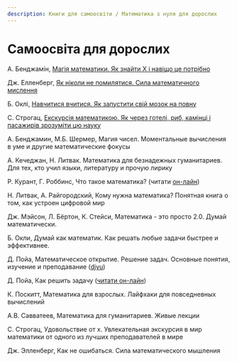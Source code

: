 ```yaml
---
description: Книги для самоосвіти / Математика з нуля для дорослих
---
```


# Самоосвіта для дорослих

А. Бенджамін, [Магія математики. Як знайти Х і навіщо це потрібно](https://kmbooks.com.ua/book?code=733716)

Дж. Елленберг, [Як ніколи не помилятися. Сила математичного мислення](https://nashformat.ua/products/yak-nikoly-ne-pomylyatysya.-syla-matematychnogo-myslennya-709048)

Б. Оклі, [Навчитися вчитися. Як запустити свій мозок на повну](https://nashformat.ua/products/navchytysya-vchytysya.-yak-zapustyty-svij-mozok-na-povnu-709140)

С. Строгац, [Екскурсія математикою. Як через готелі, риб, камінці і пасажирів зрозуміти цю науку](https://nashformat.ua/products/ekskursiya-matematykoyu.-yak-cherez-goteli-ryb-kamintsi-i-pasazhyriv-zrozumity-tsyu-nauku-709220)



А. Бенджамин, М.Б. Шермер, Магия чисел. Моментальные вычисления в уме и другие математические фокусы

А. Кечеджан, Н. Литвак. Математика для безнадежных гуманитариев. Для тех, кто учил языки, литературу и прочую лирику

Р. Курант, Г. Роббинс, Что такое математика? \(читати [он-лайн](https://www.mathedu.ru/text/kurant_robbins_chto_takoe_matematika_2001/p7/)\)

Н. Литвак, А. Райгородский, Кому нужна математика? Понятная книга о том, как устроен цифровой мир

Дж. Мэйсон, Л. Бёртон, К. Стейси, Математика - это просто 2.0. Думай математически.

Б. Окли, Думай как математик. Как решать любые задачи быстрее и эффективнее.

Д. Пойа, Математическое открытие. Решение задач. Основные понятия, изучение и преподавание \([djvu](https://math.ru/lib/files/djvu/polya/otkrytie.djvu)\)

Д. Пойа, Как решить задачу \([читати он-лайн](https://www.mathedu.ru/text/poya_kak_reshat_zadachu_1959/p2/)\)

К. Поскитт, Математика для взрослых. Лайфхаки для повседневных вычислений 

А.В. Савватеев, Математика для гуманитариев. Живые лекции

С. Строгац, Удовольствие от х. Увлекательная экскурсия в мир математики от одного из лучших преподавателей в мире

Дж. Элленберг, Как не ошибаться. Сила математического мышления


